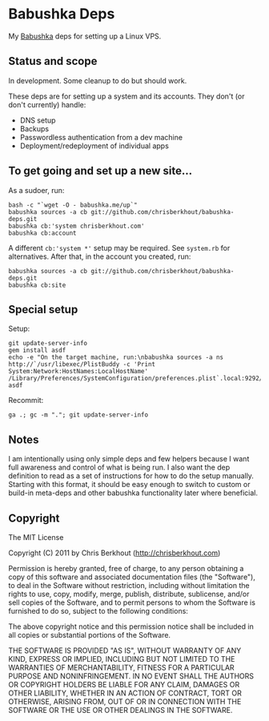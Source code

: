 # Babushka Deps

My [Babushka](http://babushka.me) deps for setting up a Linux VPS.

## Status and scope

In development. Some cleanup to do but should work.

These deps are for setting up a system and its accounts. They don't (or don't currently) handle:

* DNS setup
* Backups
* Passwordless authentication from a dev machine
* Deployment/redeployment of individual apps

## To get going and set up a new site...

As a sudoer, run:

    bash -c "`wget -O - babushka.me/up`"
    babushka sources -a cb git://github.com/chrisberkhout/babushka-deps.git
    babushka cb:'system chrisberkhout.com'
    babushka cb:account

A different `cb:'system *'` setup may be required. See `system.rb` for alternatives. After that, in the account you created, run:

    babushka sources -a cb git://github.com/chrisberkhout/babushka-deps.git
    babushka cb:site

## Special setup

Setup:

    git update-server-info
    gem install asdf
    echo -e "On the target machine, run:\nbabushka sources -a ns http://`/usr/libexec/PlistBuddy -c 'Print System:Network:HostNames:LocalHostName' /Library/Preferences/SystemConfiguration/preferences.plist`.local:9292/.git"
    asdf

Recommit:

    ga .; gc -m "."; git update-server-info


## Notes

I am intentionally using only simple deps and few helpers because I want full awareness and control of what is being run. I also want the dep definition to read as a set of instructions for how to do the setup manually. Starting with this format, it should be easy enough to switch to custom or build-in meta-deps and other babushka functionality later where beneficial.                       

## Copyright

The MIT License

Copyright (C) 2011 by Chris Berkhout (http://chrisberkhout.com)

Permission is hereby granted, free of charge, to any person obtaining a copy
of this software and associated documentation files (the "Software"), to deal
in the Software without restriction, including without limitation the rights
to use, copy, modify, merge, publish, distribute, sublicense, and/or sell
copies of the Software, and to permit persons to whom the Software is
furnished to do so, subject to the following conditions:

The above copyright notice and this permission notice shall be included in
all copies or substantial portions of the Software.

THE SOFTWARE IS PROVIDED "AS IS", WITHOUT WARRANTY OF ANY KIND, EXPRESS OR
IMPLIED, INCLUDING BUT NOT LIMITED TO THE WARRANTIES OF MERCHANTABILITY,
FITNESS FOR A PARTICULAR PURPOSE AND NONINFRINGEMENT. IN NO EVENT SHALL THE
AUTHORS OR COPYRIGHT HOLDERS BE LIABLE FOR ANY CLAIM, DAMAGES OR OTHER
LIABILITY, WHETHER IN AN ACTION OF CONTRACT, TORT OR OTHERWISE, ARISING FROM,
OUT OF OR IN CONNECTION WITH THE SOFTWARE OR THE USE OR OTHER DEALINGS IN
THE SOFTWARE.
